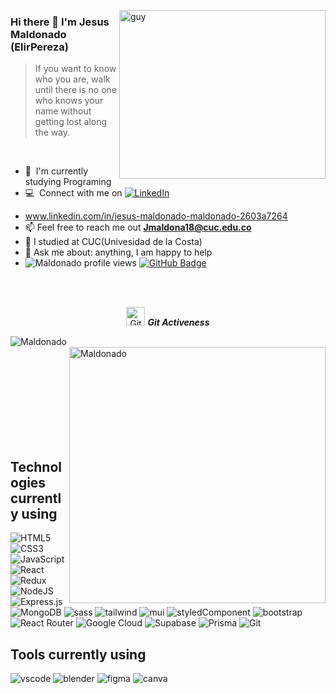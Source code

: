 
 <img align="right" height="270px" alt="guy" width="330" src="https://media.giphy.com/media/v1.Y2lkPTc5MGI3NjExbHhvcGp6ZzZuaWw4NzA2enBua3hpemVrdWMxYTJ4eGc2d21maTZnbyZlcD12MV9naWZzX3NlYXJjaCZjdD1n/H1dxi6xdh4NGQCZSvz/giphy.gif" /> </a>
 
### Hi there 👋 I'm Jesus Maldonado (ElirPereza)

> If you want to know who you are, walk until there is no one who knows your name without getting lost along the way.
<br />

- 🌱 &nbsp;I'm currently studying Programing
- :computer: &nbsp;Connect with me on <a href="https://www.linkedin.com/in/tu-nombre-de-usuario" target="_blank">
  <img alt="LinkedIn" src="https://img.shields.io/badge/LinkedIn-0077B5?style=for-the-badge&logo=linkedin&logoColor=white"/>
</a>

-  www.linkedin.com/in/jesus-maldonado-maldonado-2603a7264
- 📫 Feel free to reach me out **Jmaldona18@cuc.edu.co**
- 📝 I studied at CUC(Univesidad de la Costa)
- 💬 Ask me about: anything, I am happy to help
- 	<img src="https://komarev.com/ghpvc/?username=ElirPereza&label=Profile%20views&color=brightgreen&style=plastic" alt="Maldonado profile views" /> 
	<a href="https://github.com/ElirPereza?tab=followers"><img src="https://img.shields.io/github/followers/ElirPereza?label=Followers&style=social" alt="GitHub Badge"></a>
<br><br>

<p align="center">
 <img src="https://media.giphy.com/media/W5eoZHPpUx9sapR0eu/giphy.gif" width="30" alt="Git"/>&nbsp;<i><b>Git Activeness</b></i>
	
</p>
 
<p>
 <img align="left" src="https://github-readme-stats.vercel.app/api/top-langs?username=ElirPereza&langs_count=10&show_icons=true&locale=en&layout=compact&theme=chartreuse-dark" alt="Maldonado" />
</p>
<p>&nbsp;<img align="right" src="https://github-readme-stats.vercel.app/api?username=ElirPereza&show_icons=true&locale=en&theme=chartreuse-dark" alt="Maldonado" width="410"/>
</p>

<br><br><br><br><br><br><br><br>

## Technologies currently using

<div>
	
  <img  alt="HTML5" src="https://img.shields.io/badge/html5-%23E34F26.svg?style=for-the-badge&logo=html5&logoColor=white"/>
  <img  alt="CSS3" src="https://img.shields.io/badge/css3-%231572B6.svg?style=for-the-badge&logo=css3&logoColor=white"/>
  <img  alt="JavaScript" src="https://img.shields.io/badge/javascript-%23323330.svg?style=for-the-badge&logo=javascript&logoColor=%23F7DF1E"/>
  <img  alt="React" src="https://img.shields.io/badge/react-%2320232a.svg?style=for-the-badge&logo=react&logoColor=%2361DAFB"/>
  <img  alt="Redux" src="https://img.shields.io/badge/redux-%23593d88.svg?style=for-the-badge&logo=redux&logoColor=white"/>  
  <img  alt="NodeJS" src="https://img.shields.io/badge/node.js-%2343853D.svg?style=for-the-badge&logo=node-dot-js&logoColor=white"/>
  <img  alt="Express.js" src="https://img.shields.io/badge/express.js-%23404d59.svg?style=for-the-badge&logo=express&logoColor=%2361DAFB"/>
  <img  alt="MongoDB" src ="https://img.shields.io/badge/MongoDB-%234ea94b.svg?style=for-the-badge&logo=mongodb&logoColor=white"/>
  <img  alt="sass" src ="https://img.shields.io/badge/Sass-CC6699?style=for-the-badge&logo=sass&logoColor=white"/>
  <img  alt="tailwind" src="https://img.shields.io/badge/Tailwind_CSS-38B2AC?style=for-the-badge&logo=tailwind-css&logoColor=white"/>
  <img  alt="mui" src ="https://img.shields.io/badge/Material--UI-0081CB?style=for-the-badge&logo=material-ui&logoColor=white"/>
  <img  alt="styledComponent" src ="https://img.shields.io/badge/styled--components-DB7093?style=for-the-badge&logo=styled-components&logoColor=white"/>
  <img  alt="bootstrap" src ="https://img.shields.io/badge/Bootstrap-563D7C?style=for-the-badge&logo=bootstrap&logoColor=white"/>
  <img  alt="React Router" src ="https://img.shields.io/badge/React_Router-CA4245?style=for-the-badge&logo=react-router&logoColor=white"/>
  <img  alt="Google Cloud" src ="https://img.shields.io/badge/Google_Cloud-4285F4?style=for-the-badge&logo=google-cloud&logoColor=white"/>
  <img  alt="Supabase" src ="https://img.shields.io/badge/Supabase-181818?style=for-the-badge&logo=supabase&logoColor=white"/>
  <img  alt="Prisma" src ="https://img.shields.io/badge/Prisma-3982CE?style=for-the-badge&logo=Prisma&logoColor=white"/>
  <img  alt="Git" src ="https://img.shields.io/badge/GIT-E44C30?style=for-the-badge&logo=git&logoColor=white"/>
  
</div>

## Tools currently using

<div>
  <img  alt="vscode" src="https://img.shields.io/badge/Visual_Studio_Code-0078D4?style=for-the-badge&logo=visual%20studio%20code&logoColor=white"/> 
  <img  alt="blender" src="https://img.shields.io/badge/blender-%23F5792A.svg?style=for-the-badge&logo=blender&logoColor=white"/>
  <img  alt="figma" src="https://img.shields.io/badge/Figma-F24E1E?style=for-the-badge&logo=figma&logoColor=white"/>
  <img  alt="canva" src="https://img.shields.io/badge/Canva-%2300C4CC.svg?&style=for-the-badge&logo=Canva&logoColor=white"/>

 </div>
 
<br><br><br><br>


